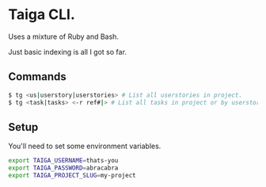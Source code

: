# Taiga CLI.
Uses a mixture of Ruby and Bash.

Just basic indexing is all I got so far. 

## Commands
```bash
$ tg <us|userstory|userstories> # List all userstories in project.
$ tg <task|tasks> <-r ref#|> # List all tasks in project or by userstory ref.
```

## Setup

You'll need to set some environment variables. 

```bash
export TAIGA_USERNAME=thats-you
export TAIGA_PASSWORD=abracabra
export TAIGA_PROJECT_SLUG=my-project
```
